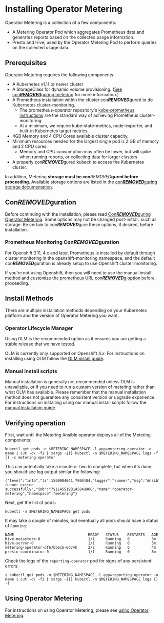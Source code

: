 # Installing Operator Metering

Operator Metering is a collection of a few components:

- A Metering Operator Pod which aggregates Prometheus data and generates reports based on the collected usage information.
- Presto and Hive, used by the Operator Metering Pod to perform queries on the collected usage data.

## Prerequisites

Operator Metering requires the following components:

- A Kubernetes v1.11 or newer cluster
- A StorageClass for dynamic volume provisioning. ([See con***REMOVED***guring metering][con***REMOVED***guring-metering] for more information.)
- A Prometheus installation within the cluster con***REMOVED***gured to do Kubernetes cluster-monitoring.
    - The prometheus-operator repository's [kube-prometheus instructions][kube-prometheus] are the standard way of achieving Prometheus cluster-monitoring.
    - At a minimum, we require kube-state-metrics, node-exporter, and built-in Kubernetes target metrics.
- 4GB Memory and 4 CPU Cores available cluster capacity.
- Minimum resources needed for the largest single pod is 2 GB of memory and 2 CPU cores.
    - Memory and CPU consumption may often be lower, but will spike when running reports, or collecting data for larger clusters.
- A properly con***REMOVED***gured kubectl to access the Kubernetes cluster.

In addition, Metering **storage must be con***REMOVED***gured before proceeding**.
Available storage options are listed in the [con***REMOVED***guring storage documentation][con***REMOVED***guring-storage].

## Con***REMOVED***guration

Before continuing with the installation, please read [Con***REMOVED***guring Operator Metering][con***REMOVED***guring-metering].
Some options may not be changed post-install, such as storage.
Be certain to con***REMOVED***gure these options, if desired, before installation.

### Prometheus Monitoring Con***REMOVED***guration

For Openshift 3.11, 4.x and later, Prometheus is installed by default through cluster monitoring in the openshift-monitoring namespace, and the default con***REMOVED***guration is already setup to use Openshift cluster monitoring.

If you're not using Openshift, then you will need to use the manual install method and customize the [prometheus URL con***REMOVED***g option][con***REMOVED***gure-prometheus-url] before proceeding.

## Install Methods

There are multiple installation methods depending on your Kubernetes platform and the version of Operator Metering you want.

### Operator Lifecycle Manager

Using OLM is the recommended option as it ensures you are getting a stable release that we have tested.

OLM is currently only supported on Openshift 4.x.
For instructions on installing using OLM follow the [OLM install guide][olm-install].

### Manual install scripts

Manual installation is generally not recommended unless OLM is unavailable, or if you need to run a custom version of metering rather than what OLM has available.
Please remember that the manual installation method does not guarantee any consistent version or upgrade experience.
For instructions on installing using our manual install scripts follow the [manual installation guide][manual-install].

## Verifying operation

First, wait until the Metering Ansible operator deploys all of the Metering components:

```
kubectl get pods -n $METERING_NAMESPACE -l app=metering-operator -o name | cut -d/ -f2 | xargs -I{} kubectl -n $METERING_NAMESPACE logs -f {} -c metering-operator
```

This can potentially take a minute or two to complete, but when it's done, you should see log output similar the following:

```
{"level":"info","ts":1560984641.7900484,"logger":"runner","msg":"Ansible-runner exited successfully","job":"7911455193145848968","name":"operator-metering","namespace":"metering"}
```

Next, get the list of pods:

```
kubectl -n $METERING_NAMESPACE get pods
```

It may take a couple of minutes, but eventually all pods should have a status of `Running`:

```
NAME                                  READY   STATUS    RESTARTS   AGE
hive-metastore-0                      1/1     Running   0          3m
hive-server-0                         1/1     Running   0          3m
metering-operator-df67bb6cb-6d7vh     2/2     Running   0          4m
presto-coordinator-0                  1/1     Running   0          3m
```

Check the logs of the `reporting-operator` pod for signs of any persistent errors:

```
$ kubectl get pods -n $METERING_NAMESPACE -l app=reporting-operator -o name | cut -d/ -f2 | xargs -I{} kubectl -n $METERING_NAMESPACE logs {} -f
```

## Using Operator Metering

For instructions on using Operator Metering, please see [using Operator Metering][using-metering].

[default-con***REMOVED***g]: ../manifests/metering-con***REMOVED***g/default.yaml
[using-metering]: using-metering.md
[con***REMOVED***guring-metering]: metering-con***REMOVED***g.md
[con***REMOVED***guring-storage]: con***REMOVED***guring-storage.md
[con***REMOVED***gure-prometheus-url]: metering-con***REMOVED***g.md#prometheus-connection
[kube-prometheus]: https://github.com/coreos/prometheus-operator/tree/master/contrib/kube-prometheus
[olm-install]: olm-install.md
[manual-install]: manual-install.md
[storage-classes]: https://kubernetes.io/docs/concepts/storage/storage-classes/
